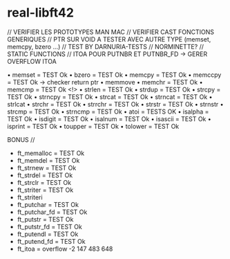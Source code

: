 real-libft42
============

// VERIFIER LES PROTOTYPES MAN MAC
// VERIFIER CAST FONCTIONS GENERIQUES
// PTR SUR VOID A TESTER AVEC AUTRE TYPE (memset, memcpy, bzero ...)
// TEST BY DARNURIA-TESTS
// NORMINETTE?
// STATIC FUNCTIONS
// ITOA POUR PUTNBR ET PUTNBR_FD -> GERER OVERFLOW ITOA

• memset = TEST Ok
• bzero = TEST Ok
• memcpy = TEST Ok
• memccpy = TEST Ok -> checker return ptr 
• memmove
• memchr = TEST Ok
• memcmp = TEST Ok <!>
• strlen = TEST Ok
• strdup = TEST Ok
• strcpy = TEST Ok
• strncpy = TEST Ok
• strcat = TEST Ok
• strncat = TEST Ok
• strlcat
• strchr = TEST Ok
• strrchr = TEST Ok
• strstr = TEST Ok
• strnstr
• strcmp = TEST Ok
• strncmp = TEST Ok
• atoi = TESTS OK
• isalpha = TEST Ok
• isdigit = TEST Ok
• isalnum = TEST Ok
• isascii = TEST Ok
• isprint = TEST Ok
• toupper = TEST Ok
• tolower = TEST Ok

BONUS //
- ft_memalloc = TEST Ok
- ft_memdel = TEST Ok
- ft_strnew = TEST Ok 
- ft_strdel = TEST Ok
- ft_strclr = TEST Ok
- ft_striter = TEST Ok
- ft_striteri 
- ft_putchar = TEST Ok
- ft_putchar_fd = TEST Ok
- ft_putstr = TEST Ok
- ft_putstr_fd = TEST Ok
- ft_putendl = TEST Ok
- ft_putend_fd = TEST Ok
- ft_itoa = overflow -2 147 483 648